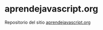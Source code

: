 # aprendejavascript.org

Repositorio del sitio [aprendejavascript.org](https://aprendejavascript.org)
